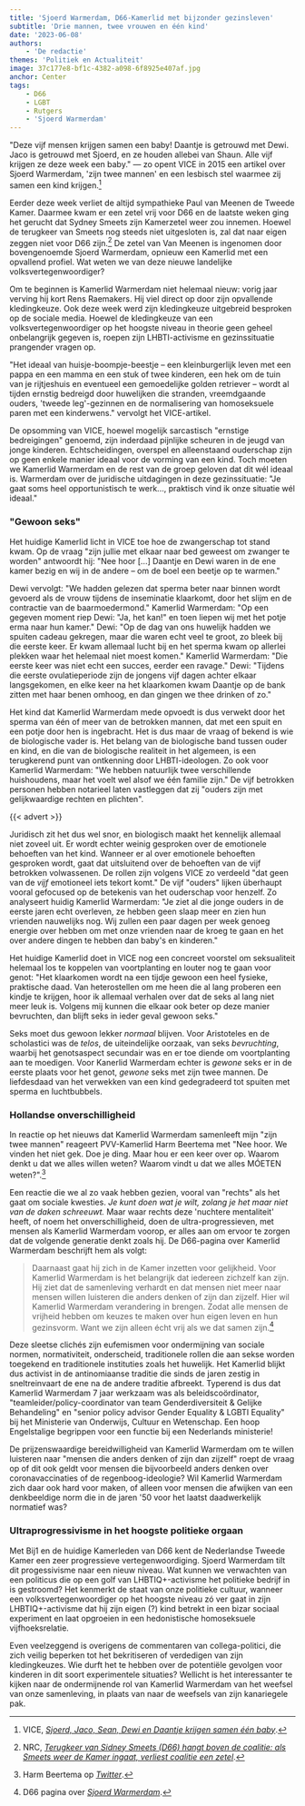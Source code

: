 ```yaml
---
title: 'Sjoerd Warmerdam, D66-Kamerlid met bijzonder gezinsleven'
subtitle: 'Drie mannen, twee vrouwen en één kind'
date: '2023-06-08'
authors:
    - 'De redactie'
themes: 'Politiek en Actualiteit'
image: 37c177e8-bf1c-4382-a098-6f8925e407af.jpg
anchor: Center
tags:
    - D66
    - LGBT
    - Rutgers
    - 'Sjoerd Warmerdam'
---
```


"Deze vijf mensen krijgen samen een baby! Daantje is getrouwd met Dewi. Jaco is getrouwd met Sjoerd, en ze houden allebei van Shaun. Alle vijf krijgen ze deze week een baby." — zo opent VICE in 2015 een artikel over Sjoerd Warmerdam, 'zijn twee mannen' en een lesbisch stel waarmee zij samen een kind krijgen.[^1]

Eerder deze week verliet de altijd sympathieke Paul van Meenen de Tweede Kamer. Daarmee kwam er een zetel vrij voor D66 en de laatste weken ging het gerucht dat Sydney Smeets zijn Kamerzetel weer zou innemen. Hoewel de terugkeer van Smeets nog steeds niet uitgesloten is, zal dat naar eigen zeggen niet voor D66 zijn.[^2] De zetel van Van Meenen is ingenomen door bovengenoemde Sjoerd Warmerdam, opnieuw een Kamerlid met een opvallend profiel. Wat weten we van deze nieuwe landelijke volksvertegenwoordiger?

Om te beginnen is Kamerlid Warmerdam niet helemaal nieuw: vorig jaar verving hij kort Rens Raemakers. Hij viel direct op door zijn opvallende kledingkeuze. Ook deze week werd zijn kledingkeuze uitgebreid besproken op de sociale media. Hoewel de kledingkeuze van een volksvertegenwoordiger op het hoogste niveau in theorie geen geheel onbelangrijk gegeven is, roepen zijn LHBTI-activisme en gezinssituatie prangender vragen op.

"Het ideaal van huisje-boompje-beestje – een kleinburgerlijk leven met een pappa en een mamma en een stuk of twee kinderen, een hek om de tuin van je rijtjeshuis en eventueel een gemoedelijke golden retriever – wordt al tijden ernstig bedreigd door huwelijken die stranden, vreemdgaande ouders, 'tweede leg'-gezinnen en de normalisering van homoseksuele paren met een kinderwens." vervolgt het VICE-artikel.

De opsomming van VICE, hoewel mogelijk sarcastisch "ernstige bedreigingen" genoemd, zijn inderdaad pijnlijke scheuren in de jeugd van jonge kinderen. Echtscheidingen, overspel en alleenstaand ouderschap zijn op geen enkele manier ideaal voor de vorming van een kind. Toch moeten we Kamerlid Warmerdam en de rest van de groep geloven dat dit wél ideaal is. Warmerdam over de juridische uitdagingen in deze gezinssituatie: "Je gaat soms heel opportunistisch te werk..., praktisch vind ik onze situatie wél ideaal."


### "Gewoon seks"

Het huidige Kamerlid licht in VICE toe hoe de zwangerschap tot stand kwam. Op de vraag "zijn jullie met elkaar naar bed geweest om zwanger te worden" antwoordt hij: "Nee hoor [...] Daantje en Dewi waren in de ene kamer bezig en wij in de andere – om de boel een beetje op te warmen." 

Dewi vervolgt: "We hadden gelezen dat sperma beter naar binnen wordt gevoerd als de vrouw tijdens de inseminatie klaarkomt, door het slijm en de contractie van de baarmoedermond." Kamerlid Warmerdam: "Op een gegeven moment riep Dewi: "Ja, het kan!" en toen liepen wij met het potje erma naar hun kamer." Dewi: "Op de dag van ons huwelijk hadden we spuiten cadeau gekregen, maar die waren echt veel te groot, zo bleek bij die eerste keer. Er kwam allemaal lucht bij en het sperma kwam op allerlei plekken waar het helemaal niet moest komen." Kamerlid Warmerdam: "Die eerste keer was niet echt een succes, eerder een ravage." Dewi: "Tijdens die eerste ovulatieperiode zijn de jongens vijf dagen achter elkaar langsgekomen, en elke keer na het klaarkomen kwam Daantje op de bank zitten met haar benen omhoog, en dan gingen we thee drinken of zo."

Het kind dat Kamerlid Warmerdam mede opvoedt is dus verwekt door het sperma van één of meer van de betrokken mannen, dat met een spuit en een potje door hen is ingebracht. Het is dus maar de vraag of bekend is wie de biologische vader is. Het belang van de biologische band tussen ouder en kind, en die van de biologische realiteit in het algemeen, is een terugkerend punt van ontkenning door LHBTI-ideologen. Zo ook voor Kamerlid Warmerdam: "We hebben natuurlijk twee verschillende huishoudens, maar het voelt wel alsof we één familie zijn." De vijf betrokken personen hebben notarieel laten vastleggen dat zij "ouders zijn met gelijkwaardige rechten en plichten". 

{{< advert >}}

Juridisch zit het dus wel snor, en biologisch maakt het kennelijk allemaal niet zoveel uit. Er wordt echter weinig gesproken over de emotionele behoeften van het kind. Wanneer er al over emotionele behoeften gesproken wordt, gaat dat uitsluitend over de behoeften van de vijf betrokken volwassenen. De rollen zijn volgens VICE zo verdeeld "dat geen van de _vijf_ emotioneel iets tekort komt." De vijf "ouders" lijken überhaupt vooral gefocused op de betekenis van het ouderschap voor henzelf. Zo analyseert huidig Kamerlid Warmerdam: "Je ziet al die jonge ouders in de eerste jaren echt overleven, ze hebben geen slaap meer en zien hun vrienden nauwelijks nog. Wij zullen een paar dagen per week genoeg energie over hebben om met onze vrienden naar de kroeg te gaan en het over andere dingen te hebben dan baby's en kinderen." 

Het huidige Kamerlid doet in VICE nog een concreet voorstel om seksualiteit helemaal los te koppelen van voortplanting en louter nog te gaan voor genot: "Het klaarkomen wordt na een tijdje gewoon een heel fysieke, praktische daad. Van heterostellen om me heen die al lang proberen een kindje te krijgen, hoor ik allemaal verhalen over dat de seks al lang niet meer leuk is. Volgens mij kunnen die elkaar ook beter op deze manier bevruchten, dan blijft seks in ieder geval gewoon seks."

Seks moet dus gewoon lekker *normaal* blijven. Voor Aristoteles en de scholastici was de *telos*, de uiteindelijke oorzaak, van seks _bevruchting_, waarbij het genotsaspect secundair was en er toe diende om voortplanting aan te moedigen. Voor Kanerlid Warmerdam echter is *gewone* seks er in de eerste plaats voor het genot, *gewone* seks met zijn twee mannen. De liefdesdaad van het verwekken van een kind gedegradeerd tot spuiten met sperma en luchtbubbels. 


### Hollandse onverschilligheid

In reactie op het nieuws dat Kamerlid Warmerdam samenleeft mijn "zijn twee mannen" reageert PVV-Kamerlid Harm Beertema met "Nee hoor. We vinden het niet gek. Doe je ding. Maar hou er een keer over op. Waarom denkt u dat we alles willen weten? Waarom vindt u dat we alles MÓETEN weten?".[^3]

Een reactie die we al zo vaak hebben gezien, vooral van "rechts" als het gaat om sociale kwesties. *Je kunt doen wat je wilt, zolang je het maar niet van de daken schreeuwt.* Maar waar rechts deze 'nuchtere mentaliteit' heeft, of noem het onverschilligheid, doen de ultra-progressieven, met mensen als Kamerlid Warmerdam voorop, er alles aan om ervoor te zorgen dat de volgende generatie denkt zoals hij. De D66-pagina over Kamerlid Warmerdam beschrijft hem als volgt:

>Daarnaast gaat hij zich in de Kamer inzetten voor gelijkheid. Voor Kamerlid Warmerdam is het belangrijk dat iedereen zichzelf kan zijn. Hij ziet dat de samenleving verhardt en dat mensen niet meer naar mensen willen luisteren die anders denken of zijn dan zijzelf. Hier wil Kamerlid Warmerdam verandering in brengen. Zodat alle mensen de vrijheid hebben om keuzes te maken over hun eigen leven en hun gezinsvorm. Want we zijn alleen écht vrij als we dat samen zijn.[^4]

Deze sleetse clichés zijn eufemismen voor ondermijning van sociale normen, normativiteit, onderscheid, traditionele rollen die aan sekse worden toegekend en traditionele instituties zoals het huwelijk. Het Kamerlid blijkt dus activist in de antinomiaanse traditie die sinds de jaren zestig in sneltreinvaart de ene na de andere traditie afbreekt. Typerend is dus dat Kamerlid Warmerdam 7 jaar werkzaam was als beleidscoördinator, "teamleider/policy-coordinator van team Genderdiversiteit & Gelijke Behandeling" en "senior policy advisor Gender Equality & LGBTI Equality" bij het Ministerie van Onderwijs, Cultuur en Wetenschap. Een hoop Engelstalige begrippen voor een functie bij een Nederlands ministerie!

De prijzenswaardige bereidwilligheid van Kamerlid Warmerdam om te willen luisteren naar "mensen die anders denken of zijn dan zijzelf" roept de vraag op of dit ook geldt voor mensen die bijvoorbeeld anders denken over coronavaccinaties of de regenboog-ideologie? Wil Kamerlid Warmerdam zich daar ook hard voor maken, of alleen voor mensen die afwijken van een denkbeeldige norm die in de jaren '50 voor het laatst daadwerkelijk normatief was?

### Ultraprogressivisme in het hoogste politieke orgaan

Met Bij1 en de huidige Kamerleden van D66 kent de Nederlandse Tweede Kamer een zeer progressieve vertegenwoordiging. Sjoerd Warmerdam tilt dit progessivisme naar een nieuw niveau. Wat kunnen we verwachten van een politicus die op een golf van LHBTIQ+-activisme het politieke bedrijf in is gestroomd? Het kenmerkt de staat van onze politieke cultuur, wanneer een volksvertegenwoordiger op het hoogste niveau zó ver gaat in zijn LHBTIQ+-activisme dat hij zijn eigen (?) kind betrekt in een bizar sociaal experiment en laat opgroeien in een hedonistische homoseksuele vijfhoeksrelatie.

Even veelzeggend is overigens de commentaren van collega-politici, die zich veilig beperken tot het bekritiseren of verdedigen van zijn kledingkeuzes. Wie durft het te hebben over de potentiële gevolgen voor kinderen in dit soort experimentele situaties? Wellicht is het interessanter te kijken naar de ondermijnende rol van Kamerlid Warmerdam van het weefsel van onze samenleving, in plaats van naar de weefsels van zijn kanariegele pak.


[^1]: VICE, *[Sjoerd, Jaco, Sean, Dewi en Daantje krijgen samen één baby](https://www.vice.com/nl/article/vd9aka/sjoerd-jaco-sean-dewi-en-daantje-krijgen-samen-n-baby-1294)*.
[^2]: NRC, *[Terugkeer van Sidney Smeets (D66) hangt boven de coalitie: als Smeets weer de Kamer ingaat, verliest coalitie een zetel](https://www.nrc.nl/nieuws/2023/06/07/affaire-smeets-leidt-tijdelijk-of-permanent-tot-krappere-meerderheid-van-76-zetels-voor-coalitie-a4166645)*.
[^3]: Harm Beertema op *[Twitter](https://twitter.com/harmbeertema/status/1666699823473410049)*.
[^4]: D66 pagina over *[Sjoerd Warmerdam](https://d66.nl/mensen/sjoerd-warmerdam/)*.
[^5]: Volkskrant, *[Een lesje feminisme op vrouwendag: ‘Was Dolle Mina misschien gek?’ De strijd is nog niet gestreden](https://www.volkskrant.nl/nieuws-achtergrond/een-lesje-feminisme-op-vrouwendag-was-dolle-mina-misschien-gek-de-strijd-is-nog-niet-gestreden~be7551d6/)*.
[^6]: Het Parool, *[In het paars naar school voor seksuele diversiteit](https://www.parool.nl/nieuws/in-het-paars-naar-school-voor-seksuele-diversiteit~b302bd56/)*.
[^7]: NPO Radio 1, *[Tentoonstelling over lhbti-geschiedenis](https://www.nporadio1.nl/fragmenten/nos-radio-1-journaal/324273bf-4574-4653-8d96-4ede2462c510/2022-10-11-tentoonstelling-over-lhbti-geschiedenis)*.
[^8]: Trans Art Project Nepal, *[The Teachers](https://transartprojectnepal.wordpress.com/the-teachers/)*.
